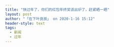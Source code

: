 ```yaml
---
title: "快过年了，你们的红包年终奖该出炉了，赶紧晒一晒"
layout: post
author: "「在下叶良辰」 on 2020-1-16 15:12"
header-style: text
tags:
  - 新闻
  - 过年
---
```


<head></head>
<body>
 <br>
</body>


